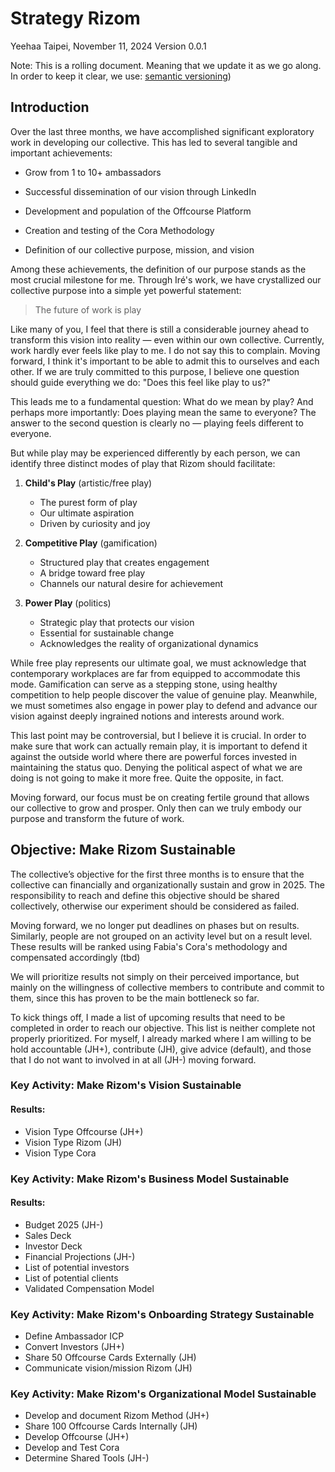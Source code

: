 # Strategy Rizom

Yeehaa
Taipei, November 11, 2024
Version 0.0.1

Note: This is a rolling document. Meaning that we update it as we go along. In order to keep it clear, we use: [semantic versioning](https://semver.org/))

## Introduction

Over the last three months, we have accomplished significant exploratory work in developing our collective. This has led to several tangible and important achievements:

- Grow from 1 to 10+ ambassadors

- Successful dissemination of our vision through LinkedIn

- Development and population of the Offcourse Platform

- Creation and testing of the Cora Methodology

- Definition of our collective purpose, mission, and vision

Among these achievements, the definition of our purpose stands as the most crucial milestone for me. Through Iré's work, we have crystallized our collective purpose into a simple yet powerful statement:

> The future of work is play

Like many of you, I feel that there is still a considerable journey ahead to transform this vision into reality — even within our own collective. Currently, work hardly ever feels like play to me. I do not say this to complain. Moving forward, I think it's important to be able to admit this to ourselves and each other. If we are truly committed to this purpose, I believe one question should guide everything we do: "Does this feel like play to us?"

This leads me to a fundamental question: What do we mean by play? And perhaps more importantly: Does playing mean the same to everyone? The answer to the second question is clearly no — playing feels different to everyone. 

But while play may be experienced differently by each person, we can identify three distinct modes of play that Rizom should facilitate:

1. **Child's Play** (artistic/free play)
   - The purest form of play
   - Our ultimate aspiration
   - Driven by curiosity and joy

2. **Competitive Play** (gamification)
   - Structured play that creates engagement
   - A bridge toward free play
   - Channels our natural desire for achievement

3. **Power Play** (politics)
   - Strategic play that protects our vision
   - Essential for sustainable change
   - Acknowledges the reality of organizational dynamics

While free play represents our ultimate goal, we must acknowledge that contemporary workplaces are far from equipped to accommodate this mode. Gamification can serve as a stepping stone, using healthy competition to help people discover the value of genuine play. Meanwhile, we must sometimes also engage in power play to defend and advance our vision against deeply ingrained notions and interests around work.

This last point may be controversial, but I believe it is crucial. In order to make sure that work can actually remain play, it is important to defend it against the outside world where there are powerful forces invested in maintaining the status quo. Denying the political aspect of what we are doing is not going to make it more free. Quite the opposite, in fact.

Moving forward, our focus must be on creating fertile ground that allows our collective to grow and prosper. Only then can we truly embody our purpose and transform the future of work.


## Objective: Make Rizom Sustainable

The collective’s objective for the first three months is to ensure that the collective can financially and organizationally sustain and grow in 2025. The responsibility to reach and define this objective should be shared collectively, otherwise our experiment should be considered as failed.

Moving forward, we no longer put deadlines on phases but on results. Similarly, people are not grouped on an activity level but on a result level. These results will be ranked using Fabia's Cora's methodology and compensated accordingly (tbd)

We will prioritize results not simply on their perceived importance, but mainly on the willingness of collective members to contribute and commit to them, since this has proven to be the main bottleneck so far.

To kick things off, I made a list of upcoming results that need to be completed in order to reach our objective. This list is neither complete not properly prioritized. For myself, I already marked where I am willing to be hold accountable (JH+), contribute (JH), give advice (default), and those that I do not want to involved in at all (JH-) moving forward.


### Key Activity: Make Rizom's Vision Sustainable

#### Results:

+ Vision Type Offcourse (JH+)
+ Vision Type Rizom (JH)
+ Vision Type Cora 


### Key Activity: Make Rizom's Business Model Sustainable

#### Results:

+ Budget 2025 (JH-)
+ Sales Deck 
+ Investor Deck 
+ Financial Projections (JH-)
+ List of potential investors 
+ List of potential clients 
+ Validated Compensation Model 


### Key Activity: Make Rizom's Onboarding Strategy Sustainable

+ Define Ambassador ICP 
+ Convert Investors (JH+)
+ Share 50 Offcourse Cards Externally (JH)
+ Communicate vision/mission Rizom (JH)


### Key Activity: Make Rizom's Organizational Model Sustainable

+ Develop and document Rizom Method (JH+)
+ Share 100 Offcourse Cards Internally (JH)
+ Develop Offcourse (JH+)
+ Develop and Test Cora 
+ Determine Shared Tools (JH-)
